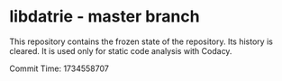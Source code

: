 # libdatrie - master branch

This repository contains the frozen state of the repository.
Its history is cleared. It is used only for static code
analysis with Codacy.

Commit Time: 1734558707